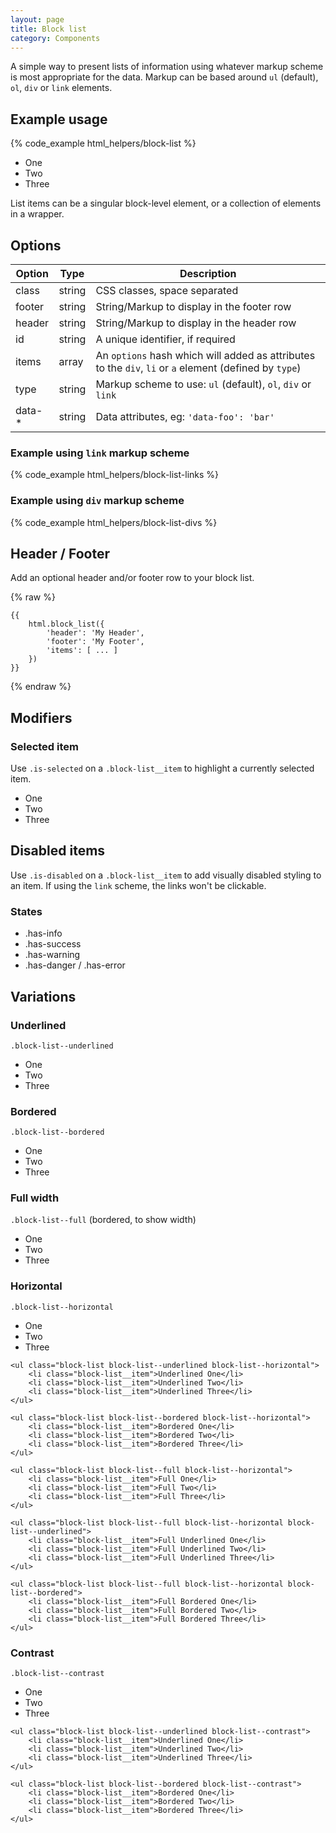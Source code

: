 ```yaml
---
layout: page
title: Block list
category: Components
---
```


A simple way to present lists of information using whatever markup scheme is most appropriate for the data. Markup can be based around `ul` (default), `ol`, `div`  or `link` elements.

## Example usage

{% code_example html_helpers/block-list %}

<div class="pulsar-example">
    <ul class="block-list">
        <li class="block-list__item">One</li>
        <li class="block-list__item">Two</li>
        <li class="block-list__item">Three</li>
    </ul>
</div>

List items can be a singular block-level element, or a collection of elements in a wrapper.

## Options

Option | Type   | Description
------ | ------ | --------------------------------------------------------------
class  | string | CSS classes, space separated
footer | string | String/Markup to display in the footer row
header | string | String/Markup to display in the header row
id     | string | A unique identifier, if required
items  | array  | An `options` hash which will added as attributes to the `div`, `li` or `a` element (defined by `type`)
type   | string | Markup scheme to use: `ul` (default), `ol`, `div` or `link`
data-* | string | Data attributes, eg: `'data-foo': 'bar'`


### Example using `link` markup scheme

{% code_example html_helpers/block-list-links %}

### Example using `div` markup scheme

{% code_example html_helpers/block-list-divs %}

## Header / Footer

Add an optional header and/or footer row to your block list.

{% raw %}
```twig
{{
    html.block_list({
        'header': 'My Header',
        'footer': 'My Footer',
        'items': [ ... ]
    })
}}
```
{% endraw %}

## Modifiers

### Selected item

Use `.is-selected` on a `.block-list__item` to highlight a currently selected item.

<div class="pulsar-example">
    <ul class="block-list block-list--underlined">
        <li class="block-list__item">One</li>
        <li class="block-list__item is-selected">Two</li>
        <li class="block-list__item">Three</li>
    </ul>
</div>

## Disabled items

Use `.is-disabled` on a `.block-list__item` to add visually disabled styling to an item. If using the `link` scheme, the links won't be clickable.

### States

<div class="pulsar-example">
    <ul class="block-list">
        <li class="block-list__item has-info">.has-info</li>
        <li class="block-list__item has-success">.has-success</li>
        <li class="block-list__item has-warning">.has-warning</li>
        <li class="block-list__item has-danger">.has-danger / .has-error</li>
    </ul>
</div>

## Variations

### Underlined

`.block-list--underlined`

<div class="pulsar-example">
    <ul class="block-list block-list--underlined">
        <li class="block-list__item">One</li>
        <li class="block-list__item">Two</li>
        <li class="block-list__item">Three</li>
    </ul>
</div>

### Bordered

`.block-list--bordered`

<div class="pulsar-example">
    <ul class="block-list block-list--bordered">
        <li class="block-list__item">One</li>
        <li class="block-list__item">Two</li>
        <li class="block-list__item">Three</li>
    </ul>
</div>

### Full width

`.block-list--full` (bordered, to show width)

<div class="pulsar-example">
    <ul class="block-list block-list--bordered block-list--full">
        <li class="block-list__item">One</li>
        <li class="block-list__item">Two</li>
        <li class="block-list__item">Three</li>
    </ul>
</div>

### Horizontal

`.block-list--horizontal`

<div class="pulsar-example">
    <ul class="block-list block-list--horizontal">
        <li class="block-list__item">One</li>
        <li class="block-list__item">Two</li>
        <li class="block-list__item">Three</li>
    </ul>

    <ul class="block-list block-list--underlined block-list--horizontal">
        <li class="block-list__item">Underlined One</li>
        <li class="block-list__item">Underlined Two</li>
        <li class="block-list__item">Underlined Three</li>
    </ul>

    <ul class="block-list block-list--bordered block-list--horizontal">
        <li class="block-list__item">Bordered One</li>
        <li class="block-list__item">Bordered Two</li>
        <li class="block-list__item">Bordered Three</li>
    </ul>

    <ul class="block-list block-list--full block-list--horizontal">
        <li class="block-list__item">Full One</li>
        <li class="block-list__item">Full Two</li>
        <li class="block-list__item">Full Three</li>
    </ul>

    <ul class="block-list block-list--full block-list--horizontal block-list--underlined">
        <li class="block-list__item">Full Underlined One</li>
        <li class="block-list__item">Full Underlined Two</li>
        <li class="block-list__item">Full Underlined Three</li>
    </ul>

    <ul class="block-list block-list--full block-list--horizontal block-list--bordered">
        <li class="block-list__item">Full Bordered One</li>
        <li class="block-list__item">Full Bordered Two</li>
        <li class="block-list__item">Full Bordered Three</li>
    </ul>
</div>

### Contrast

`.block-list--contrast`

<div class="pulsar-example">
    <ul class="block-list block-list--contrast">
        <li class="block-list__item">One</li>
        <li class="block-list__item">Two</li>
        <li class="block-list__item">Three</li>
    </ul>

    <ul class="block-list block-list--underlined block-list--contrast">
        <li class="block-list__item">Underlined One</li>
        <li class="block-list__item">Underlined Two</li>
        <li class="block-list__item">Underlined Three</li>
    </ul>

    <ul class="block-list block-list--bordered block-list--contrast">
        <li class="block-list__item">Bordered One</li>
        <li class="block-list__item">Bordered Two</li>
        <li class="block-list__item">Bordered Three</li>
    </ul>
</div>


